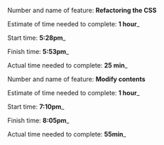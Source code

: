 Number and name of feature: __Refactoring the CSS__

Estimate of time needed to complete: __1 hour___

Start time: __5:28pm___

Finish time: __5:53pm___

Actual time needed to complete: __25 min___

Number and name of feature: __Modify contents__

Estimate of time needed to complete: __1 hour___

Start time: __7:10pm___

Finish time: __8:05pm___

Actual time needed to complete: __55min___